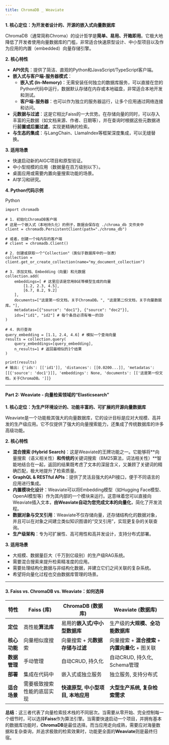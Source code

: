 ```yaml
---
title: ChromaDB _ Weaviate
---
```


**1. 核心定位：为开发者设计的、开源的嵌入式向量数据库**

ChromaDB（通常简称Chroma）的设计哲学是**简单、易用、开箱即用**。它极大地降低了开发者使用向量数据库的门槛，非常适合快速原型设计、中小型项目以及作为应用的内置（embedded）向量存储引擎。

**2. 核心特性**

+ **API优先**：提供了简洁、直观的Python和JavaScript/TypeScript客户端。
+ **嵌入式与客户端-服务器模式**：
    - **嵌入式 (In-Memory)**：无需安装任何独立的数据库服务，可以直接在您的Python代码中运行，数据默认存储在内存或本地磁盘，非常适合本地开发和测试。
    - **客户端-服务器**：也可以作为独立的服务器运行，让多个应用通过网络连接和访问。
+ **元数据与过滤**：这是它相比Faiss的一大优势。在存储向量的同时，可以存入丰富的元数据（如文档来源、作者、日期等），并在查询时根据这些元数据进行**前置或后置过滤**，实现更精确的检索。
+ **与生态的集成**：与LangChain、LlamaIndex等框架深度集成，可以无缝替换。

**3. 适用场景**

+ 快速启动新的AIGC项目和原型验证。
+ 中小型规模的应用（数据量在百万级别以下）。
+ 桌面应用或需要内置向量搜索功能的场景。
+ AI学习和研究。

**4. Python代码示例**

Python

```plain
import chromadb

# 1. 初始化ChromaDB客户端
# 这是一个嵌入式（本地持久化）的例子，数据会保存在 ./chroma_db 文件夹中
client = chromadb.PersistentClient(path="./chroma_db") 

# 或者，创建一个纯内存的客户端
# client = chromadb.Client()

# 2. 创建或获取一个"Collection"（类似于数据库中的一张表）
collection = client.get_or_create_collection(name="my_document_collection")

# 3. 添加文档、Embedding（向量）和元数据
collection.add(
    embeddings=[ # 这里应该是您用BGE等模型生成的向量
        [1.2, 2.3, 4.5],
        [6.7, 8.2, 9.2]
    ],
    documents=["这是第一份文档，关于ChromaDB。", "这是第二份文档，关于向量数据库。"],
    metadatas=[{"source": "doc1"}, {"source": "doc2"}],
    ids=["id1", "id2"] # 每个条目必须有唯一的ID
)

# 4. 执行查询
query_embedding = [1.1, 2.4, 4.6] # 模拟一个查询向量
results = collection.query(
    query_embeddings=[query_embedding],
    n_results=1 # 返回最相似的1个结果
)

print(results)
# 输出: {'ids': [['id1']], 'distances': [[0.0200...]], 'metadatas': [[{'source': 'doc1'}]], 'embeddings': None, 'documents': [['这是第一份文档，关于ChromaDB。']]}
```

---

#### **Part 2: Weaviate - 向量检索领域的“Elasticsearch”**
**1. 核心定位：为生产环境设计的、功能丰富的、可扩展的开源向量数据库**

Weaviate是一个功能极其强大的向量数据库，它的设计目标是应对大规模、高并发的生产级应用。它不仅提供了强大的向量搜索能力，还集成了传统数据库的许多高级功能。

**2. 核心特性**

+ **混合搜索 (Hybrid Search)**：这是Weaviate的王牌功能之一。它能够将**向量搜索（语义相关性）**和传统的**关键词搜索（BM25算法，词法相关性）**智能地结合在一起，返回的结果既考虑了文本的深层含义，又兼顾了关键词的精确匹配，极大地提升了检索质量。
+ **GraphQL & RESTful APIs**：提供了灵活且强大的API接口，便于不同语言的应用进行集成。
+ **内置模块化设计**：Weaviate可以将Embedding模型（如Hugging Face模型、OpenAI模型等）作为其内部的一个模块来运行。这意味着您可以直接向Weaviate插入文本，**由Weaviate自动为您完成文本的向量化**，简化了开发流程。
+ **数据对象与交叉引用**：Weaviate不仅存储向量，还存储结构化的数据对象，并且可以在对象之间建立类似知识图谱的“交叉引用”，实现更复杂的关联查询。
+ **生产级架构**：专为可扩展性、高可用性和高并发设计，支持分布式部署。

**3. 适用场景**

+ 大规模、数据量巨大（千万到亿级别）的生产级RAG系统。
+ 需要混合搜索来提升检索精准度的应用。
+ 需要处理结构化数据与非结构化数据，并建立它们之间关联的复杂系统。
+ 希望将向量化过程也交由数据库管理的场景。

---

#### **3. Faiss vs. ChromaDB vs. Weaviate：如何选择**
| 特性 | **Faiss (库)** | **ChromaDB (数据库)** | **Weaviate (数据库)** |
| --- | --- | --- | --- |
| **定位** | 高性能**算法库** | 易用的**嵌入式/中小型数据库** | 生产级的**大规模、全功能数据库** |
| **核心功能** | 向量相似度搜索 | 向量搜索 + **元数据存储与过滤** | 向量搜索 + **混合搜索** + **内置向量化** + 图关联 |
| **数据管理** | 手动管理 | 自动CRUD, 持久化 | 自动CRUD, 持久化, Schema管理 |
| **部署** | 集成在代码中 | 嵌入式或独立服务 | 独立服务, 支持分布式 |
| **适合场景** | 需要极致搜索性能的底层实现 | **快速原型, 中小型项目, 本地应用** | **大型生产系统, 复杂检索需求** |




**总结**：这三者代表了向量检索技术栈的不同层次。当需要从零开始、完全控制每一个细节时，可以选择**Faiss**作为算法引擎。当需要快速启动一个项目，并拥有基本的数据库功能时，**ChromaDB**是最佳选择。而当应用走向成熟，需要应对海量数据和复杂查询，并追求极致的检索效果时，功能更全面的**Weaviate**则是最终归宿。

